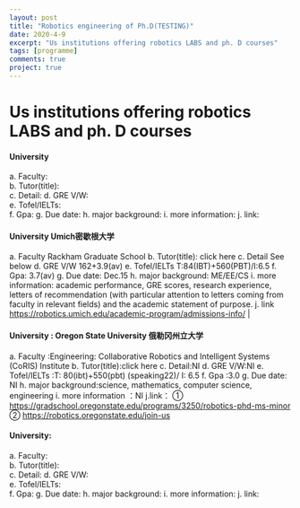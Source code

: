 ```yaml
---
layout: post
title: "Robotics engineering of Ph.D(TESTING)"
date: 2020-4-9
excerpt: "Us institutions offering robotics LABS and ph. D courses"
tags: [programme]
comments: true
project: true
---
```

# Us institutions offering robotics LABS and ph. D courses

####  University  
a. Faculty:  
b. Tutor(title):  
c. Detail: 
d. GRE V/W:  
e. Tofel/IELTs:  
f. Gpa: 
g. Due date: 
h. major background: 
i. more information: 
j. link: 

#### University Umich密歇根大学
a. Faculty Rackham Graduate School 
b. Tutor(title): click here
c. Detail See below
d. GRE V/W 162+3.9(av)
e. Tofel/IELTs T:84(IBT)+560(PBT)/I:6.5
f. Gpa: 3.7(av) 
g. Due date: Dec.15
h. major background: ME/EE/CS 
i. more information: academic performance, GRE scores, research experience, letters of recommendation (with particular attention to letters coming from faculty in relevant fields) and the academic statement of purpose. 
j. link https://robotics.umich.edu/academic-program/admissions-info/ |


#### University  : Oregon State University 俄勒冈州立大学
a. Faculty :Engineering: Collaborative Robotics and Intelligent Systems (CoRIS) Institute
b. Tutor(title):click here
c. Detail:NI
d. GRE V/W:NI
e. Tofel/IELTs :T: 80(ibt)+550(pbt) (speaking22)/ I: 6.5
f. Gpa :3.0
g. Due date: NI
h. major background:science, mathematics, computer science, engineering
i. more information ：NI
j.link： ① https://gradschool.oregonstate.edu/programs/3250/robotics-phd-ms-minor     ② https://robotics.oregonstate.edu/join-us


#### University: 
a. Faculty:  
b. Tutor(title):  
c. Detail: 
d. GRE V/W:  
e. Tofel/IELTs:  
f. Gpa: 
g. Due date: 
h. major background: 
i. more information: 
j. link: 
